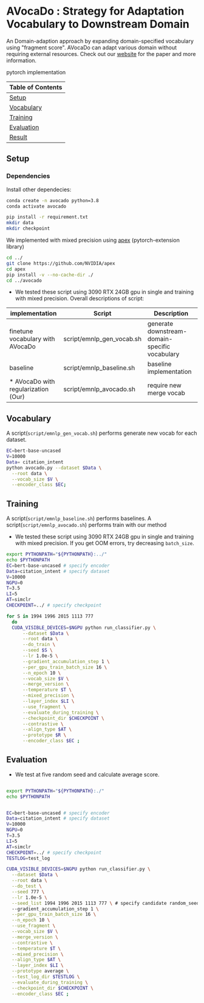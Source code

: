 

# AVocaDo : Strategy for Adaptation Vocabulary to Downstream Domain

An Domain-adaption approach by expanding domain-specified vocabulary using "fragment score". 
AVocaDo can adapt various domain without requiring external resources. Check out our [website](https://arxiv.org/abs/2110.13434)  for the paper and more information.




pytorch implementation

| Table of Contents |
|-|
| [Setup](#setup)|
| [Vocabulary](#vocabulary)|
| [Training](#training)|
| [Evaluation](#evaluation)|
| [Result](#result)|


## Setup
### Dependencies

Install other dependecies:
```bash
conda create -n avocado python=3.8
conda activate avocado

pip install -r requirement.txt
mkdir data
mkdir checkpoint
```


We implemented with mixed precision using [apex](https://github.com/NVIDIA/apex) (pytorch-extension library)

```bash
cd ../
git clone https://github.com/NVIDIA/apex
cd apex
pip install -v --no-cache-dir ./
cd ../avocado
```


* We tested these script using 3090 RTX 24GB gpu in single and training with mixed precision.
Overall descriptions of script:

| implementation                                                 | Script      | Description                                                  |
| ------------------------------------------------------------ | ----------- | ------------------------------------------------------------ |
| finetune vocabulary with AVocaDo | script/emnlp_gen_vocab.sh       | generate downstream-domain-specific vocabulary | 
| baseline | script/emnlp_baseline.sh       |  baseline implementation | 
| * AVocaDo with regularization (Our)| script/emnlp_avocado.sh | require new merge vocab |


## Vocabulary
A script(`script/emnlp_gen_vocab.sh`) performs generate new vocab for each dataset.
```bash
EC=bert-base-uncased
V=10000
Data= citation_intent
python avocado.py --dataset $Data \
  --root data \
  --vocab_size $V \
  --encoder_class $EC;
```




## Training 
A script(`script/emnlp_baseline.sh`) performs baselines.
A script(`script/emnlp_avocado.sh`) performs train with our method
* We tested these script using 3090 RTX 24GB gpu in single and training with mixed precision.
If you get OOM errors, try decreasing ```batch_size```.

```bash
export PYTHONPATH="${PYTHONPATH}:../"
echo $PYTHONPATH
EC=bert-base-uncased # specify encoder
Data=citation_intent # specify dataset
V=10000
NGPU=0 
T=3.5
LI=5
AT=simclr
CHECKPOINT=../ # specify checkpoint

for S in 1994 1996 2015 1113 777
  do
  CUDA_VISIBLE_DEVICES=$NGPU python run_classifier.py \
      --dataset $Data \
      --root data \
      --do_train \
      --seed $S \
      --lr 1.0e-5 \
      --gradient_accumulation_step 1 \
      --per_gpu_train_batch_size 16 \
      --n_epoch 10 \
      --vocab_size $V \
      --merge_version \
      --temperature $T \
      --mixed_precision \
      --layer_index $LI \
      --use_fragment \
      --evaluate_during_training \
      --checkpoint_dir $CHECKPOINT \
      --contrastive \
      --align_type $AT \
      --prototype $R \
      --encoder_class $EC ;
```



## Evaluation

* We test at five random seed and calculate average score.

```bash

export PYTHONPATH="${PYTHONPATH}:./"
echo $PYTHONPATH


EC=bert-base-uncased # specify encoder
Data=citation_intent # specify dataset
V=10000
NGPU=0 
T=3.5
LI=5
AT=simclr
CHECKPOINT=../ # specify checkpoint
TESTLOG=test_log

CUDA_VISIBLE_DEVICES=$NGPU python run_classifier.py \
  --dataset $Data \
  --root data \
  --do_test \
  --seed 777 \
  --lr 1.0e-5 \
  --seed_list 1994 1996 2015 1113 777 \ # specify candidate random_seed
  --gradient_accumulation_step 1 \
  --per_gpu_train_batch_size 16 \
  --n_epoch 10 \
  --use_fragment \
  --vocab_size $V \
  --merge_version \
  --contrastive \
  --temperature $T \
  --mixed_precision \
  --align_type $AT \
  --layer_index $LI \
  --prototype average \
  --test_log_dir $TESTLOG \
  --evaluate_during_training \
  --checkpoint_dir $CHECKPOINT \
  --encoder_class $EC ;
```
